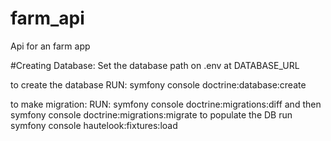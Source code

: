 # farm_api
Api for an farm app


#Creating Database:
  Set the database path on .env at DATABASE_URL

  to create the database
  RUN: symfony console doctrine:database:create
  
  to make migration:
  RUN: 
    symfony console doctrine:migrations:diff
  and then
    symfony console doctrine:migrations:migrate
  to populate the DB
  run 
    symfony console hautelook:fixtures:load
  
